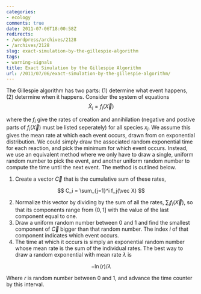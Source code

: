 ```yaml
---
categories:
- ecology
comments: true
date: 2011-07-06T18:00:58Z
redirects:
- /wordpress/archives/2128
- /archives/2128
slug: exact-simulation-by-the-gillespie-algorithm
tags:
- warning-signals
title: Exact Simulation by the Gillespie Algorithm
url: /2011/07/06/exact-simulation-by-the-gillespie-algorithm/
---
```


The Gillespie algorithm has two parts: (1) determine what event happens, (2) determine when it happens. Consider the system of equations
$$ \dot X_i = f_i(\vec X) $$

where the $f_i$ give the rates of creation and annihilation (negative and postive parts of $f_i(\vec X)$ must be listed seperately) for all species $x_i$.  We assume this gives the mean rate at which each event occurs, drawn from on exponential distribution.  We could simply draw the associated random exponential time for each reaction, and pick the minimum for which event occurs.  Instead, we use an equivalent method where we only have to draw a single, uniform random number to pick the event, and another uniform random number to compute the time until the next event.  The method is outlined below.  


	
1. Create a vector $\vec C$ that is the cumulative sum of these rates, 

$$ C_i = \sum_{j=1}^i f_j(\vec X) $$
	
2. Normalize this vector by dividing by the sum of all the rates, $\sum_i f_i(\vec X)$, so that its components range from $(0,1]$ with the value of the last component equal to one. 
3. Draw a uniform random number between 0 and 1 and find the smallest component of $\vec C$ bigger than that random number.  The index _i_ of that component indicates which event occurs.  
4. The time at which it occurs is simply an exponential random number whose mean rate is the sum of the individual rates. The best way to draw a random exponential with mean rate $\lambda$ is


$$ -\ln( r )/\lambda $$

Where $r$ is random number between 0 and 1, and advance the time counter by this interval.  






